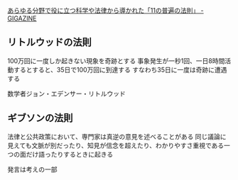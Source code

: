 [あらゆる分野で役に立つ科学や法律から導かれた「11の普遍の法則」 - GIGAZINE](https://gigazine.net/news/20190805-universal-laws-of-the-world/)

## リトルウッドの法則
100万回に一度しか起きない現象を奇跡とする
事象発生が一秒1回、一日8時間活動するとすると、35日で100万回に到達する
すなわち35日に一度は奇跡に遭遇する

数学者ジョン・エデンサー・リトルウッド

## ギブソンの法則
法律と公共政策において、専門家は真逆の意見を述べることがある
同じ議論に見えても文脈が別だったり、知見が信念を超えたり、わかりやすさ重視である一つの面だけ語ったりするときに起きる

発言は考えの一部


